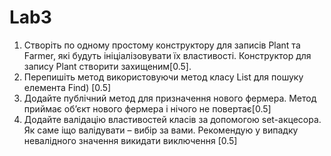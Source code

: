 # Lab3
1. Створіть по одному простому конструктору для записів Plant та Farmer, які будуть ініціалізовувати їх властивості. Конструктор для запису Plant створити захищеним[0.5].
2. Перепишіть метод використовуючи метод класу List для пошуку елемента Find) [0.5]
3. Додайте публічний метод для призначення нового фермера. Метод приймає об’єкт нового фермера і нічого не повертає[0.5]
4. Додайте валідацію властивостей класів за допомогою set-акцесора. Як саме іщо валідувати – вибір за вами. Рекомендую у випадку невалідного значення викидати виключення [0.5]
